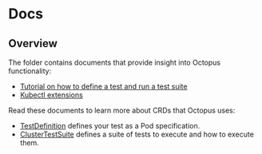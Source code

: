 # Docs

## Overview

The folder contains documents that provide insight into Octopus functionality:

<!-- Update the list each time you modify the document structure in this folder. -->

- [Tutorial on how to define a test and run a test suite](tutorial.md) 
- [Kubectl extensions](kubectl-extensions.md)

Read these documents to learn more about CRDs that Octopus uses:

- [TestDefinition](crd-test-definition.md) defines your test as a Pod specification.
- [ClusterTestSuite](crd-cluster-test-suite.md) defines a suite of tests to execute and how to execute them.
